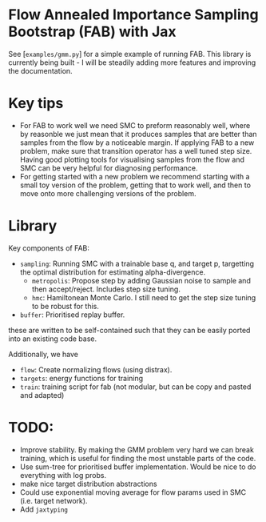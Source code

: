 # Flow Annealed Importance Sampling Bootstrap (FAB) with Jax
See [`examples/gmm.py`] for a simple example of running FAB.
This library is currently being built - I will be steadily adding more features and improving the documentation.

# Key tips
 - For FAB to work well we need SMC to preform reasonably well, where by reasonble we just mean that it produces samples that are
better than samples from the flow by a noticeable margin.
If applying FAB to a new problem, make sure that transition operator has a well tuned step size.
Having good plotting tools for visualising samples from the flow and SMC can be very helpful for diagnosing performance.
 - For getting started with a new problem we recommend starting with a small toy version of the problem, getting that to work
well, and then to move onto more challenging versions of the problem. 


# Library
Key components of FAB:
- `sampling`: Running SMC with a trainable base q, and target p, targetting the optimal distribution for estimating alpha-divergence.
   - `metropolis`: Propose step by adding Gaussian noise to sample and then accept/reject. Includes step size tuning.
   - `hmc`: Hamiltonean Monte Carlo. I still need to get the step size tuning to be robust for this.
- `buffer`: Prioritised replay buffer. 

these are written to be self-contained such that they can be easily ported into an existing code base.

Additionally, we have
 - `flow`: Create normalizing flows (using distrax).
 - `targets`: energy functions for training
 - `train`: training script for fab (not modular, but can be copy and pasted and adapted)


# TODO:
 - Improve stability. By making the GMM problem very hard we can break training, which is useful for finding 
the most unstable parts of the code. 
 - Use sum-tree for prioritised buffer implementation. Would be nice to do everything with log probs.
 - make nice target distribution abstractions
 - Could use exponential moving average for flow params used in SMC (i.e. target network).
 - Add `jaxtyping`